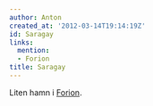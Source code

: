 ```yaml
---
author: Anton
created_at: '2012-03-14T19:14:19Z'
id: Saragay
links:
  mention:
  - Forion
title: Saragay
---
```


Liten hamn i [Forion].

  [Forion]: Forion
